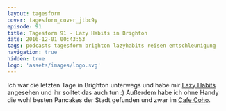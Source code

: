```yaml
---
layout: tagesform
cover: tagesform_cover_jtbc9y
episode: 91
title: Tagesform 91 - Lazy Habits in Brighton
date: 2016-12-01 00:43:53
tags: podcasts tagesform brighton lazyhabits reisen entschleunigung
navigation: true
hidden: true
logo: 'assets/images/logo.svg'
---
```


Ich war die letzten Tage in Brighton unterwegs und habe mir [Lazy Habits](http://lazyhabits.com/)
angesehen und ihr solltet das auch tun :)
Außerdem habe ich ohne Handy die wohl besten Pancakes der Stadt gefunden und zwar im
[Cafe Coho](http://www.cafecoho.co.uk/).

